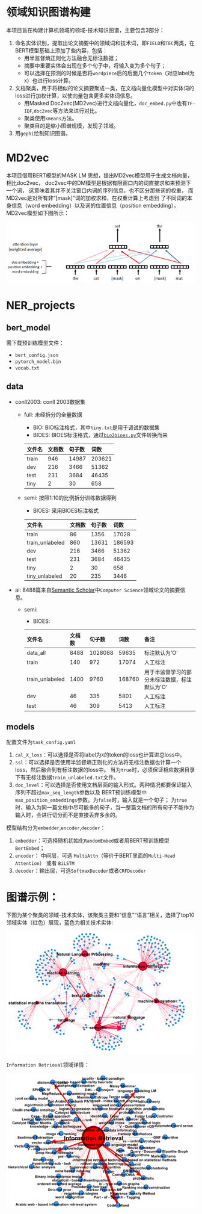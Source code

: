# 领域知识图谱构建
本项目旨在构建计算机领域的领域-技术知识图谱，主要包含3部分：
1. 命名实体识别，提取出论文摘要中的领域词和技术词，即`FIELD`和`TEC`两类，在BERT模型基础上添加了些内容，包括：
    - 用半监督熵正则化方法融合无标注数据；
    - 摘要中重要实体会出现在多个句子中，将输入变为多个句子；
    - 可以选择在预测的时候是否将`wordpiece`后的后面几个`token`（对应label为`X`）也进行loss计算。
2. 文档聚类，用于将相似的论文摘要聚成一类，在文档向量化模型中对实体词的loss进行加权计算，以使向量包含更多实体词信息。
    - 用Masked Doc2vec(MD2vec)进行文档向量化，`doc_embed.py`中也有`TF-IDF`,`doc2vec`等方法来进行对比。
    - 聚类使用`kmeans`方法。
    - 聚类目的是缩小图谱规模，发现子领域。
3. 用`gephi`绘制知识图谱。 

# MD2vec
本项目借用BERT模型的MASK LM 思想，提出MD2vec模型用于生成文档向量，相比doc2vec，
doc2vec中的DM模型是根据有限窗口内的词直接求和来预测下一个词，
这意味着其并不关注窗口内词的序列信息，也不区分那些词的权重，
而MD2vec是对所有非“[mask]”词的加权求和，在权重计算上考虑到
了不同词的本身信息（word embedding）以及词的位置信息（position embedding）。
MD2vec模型如下图所示：

![img1](imgs/img1.png)

# NER_projects
## bert_model
需下载预训练模型文件：
- `bert_config.json`
- `pytorch_model.bin`
- `vocab.txt`

## data
- conll2003: conll 2003数据集
    - full: 未经拆分的全量数据
        - BIO: BIO标注格式，其中`tiny.txt`是用于调试的数据集
        - BIOES: BIOES标注格式，通过[`bio2bioes.py`](NER_projects/util/bio2bioes.py)文件转换而来
            
        |文件名|文档数|句子数|词数|
        |----|-----|----|----|
        |train|946|14987|203621|
        |dev|216|3466|51362|
        |test|231|3684|46435|
        |tiny|2|30|658|
            
    - semi: 按照1:10的比例拆分训练数据得到
        - BIOES: 采用BIOES标注格式
        
        |文件名|文档数|句子数|词数|
        |----|-----|----|----|
        |train|86|1356|17028|
        |train_unlabeled|860|13631|186593|
        |dev|216|3466|51362|
        |test|231|3684|46435|
        |tiny|2|30|658|
        |tiny_unlabeled|20|235|3446|
            
- ai: 8488篇来自[Semantic Scholar](https://www.semanticscholar.org/)中`Computer Science`领域论文的摘要信息。
    - semi:
        - BIOES:
        
        |文件名|文档数|句子数|词数|备注|
        |----|-----|----|----|---|
        |data_all|8488|1028088|59635|标注默认为'O'|
        |train|140|972|17074|人工标注|
        |train_unlabeled|1400|9760|168760|用于半监督学习的部分未标注数据，标注默认为'O'|
        |dev|46|335|5801|人工标注|
        |test|46|309|5413|人工标注|

## models
配置文件为`task_config.yaml`
1. `cal_X_loss`：可以选择是否将label为`X`的token的loss也计算进总loss中。
2. `ssl`：可以选择是否使用半监督熵正则化的方法将无标注数据也计算一个loss，然后融合到有标注数据的loss中。
当为`true`时，必须保证相应数据目录下有无标注数据`train_unlabeled.txt`文件。
3. `doc_level`：可以选择是否使用文档层面的输入形式。两种情况都要保证输入序列不超过`max_seq_length`参数以及
BERT预训练模型中`max_position_embeddings`参数。为`false`时，输入就是一个句子；
为`true`时，输入为同一篇文档中尽可能多的句子，当一整篇文档的所有句子不能作为输入时，会进行切分而不是直接丢弃多余的。

模型结构分为`embedder`,`encoder`,`decoder`：
1. `embedder`：可选择随机初始化`RandomEmbed`或者用BERT预训练模型`BertEmbed`；
2. `encoder`： 中间层，可选 `MultiAttn`（等价于BERT里面的`Multi-Head Attention`） 或者 `BiLSTM`
3. `decoder`：输出层，可选`SoftmaxDecoder`或者`CRFDecoder`

# 图谱示例：
下图为某个聚类的领域-技术实体，该聚类主要和“信息”“语言”相关，选择了top10领域实体（红色）展现，蓝色为相关技术实体:

![img1](imgs/img2.png)

`Information Retrieval`领域详情：

![img1](imgs/img3.png)